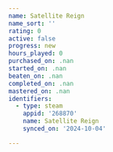 ```yaml
---
name: Satellite Reign
name_sort: ''
rating: 0
active: false
progress: new
hours_played: 0
purchased_on: .nan
started_on: .nan
beaten_on: .nan
completed_on: .nan
mastered_on: .nan
identifiers:
  - type: steam
    appid: '268870'
    name: Satellite Reign
    synced_on: '2024-10-04'

---
```


